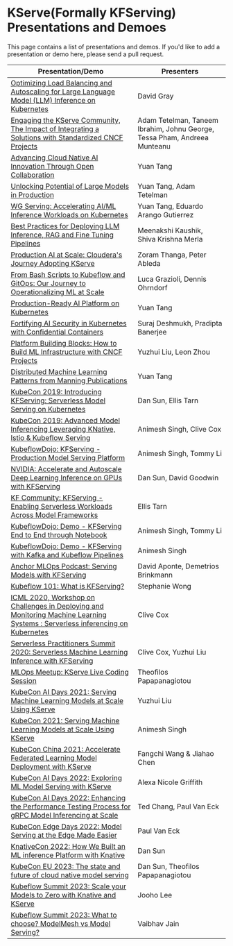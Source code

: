 # KServe(Formally KFServing) Presentations and Demoes

This page contains a list of presentations and demos. If you'd like to add a presentation or demo here, please send a pull request.

| Presentation/Demo | Presenters |
| ------------ | ------- |
| [Optimizing Load Balancing and Autoscaling for Large Language Model (LLM) Inference on Kubernetes](https://www.youtube.com/watch?v=TSEGAh1bs4A) | David Gray |
| [Engaging the KServe Community, The Impact of Integrating a Solutions with Standardized CNCF Projects](https://www.youtube.com/watch?v=S27wzRNsStU) | Adam Tetelman, Taneem Ibrahim, Johnu George, Tessa Pham, Andreea Munteanu |
| [Advancing Cloud Native AI Innovation Through Open Collaboration](https://www.youtube.com/watch?v=kG_wqP2CXUE) | Yuan Tang |
| [Unlocking Potential of Large Models in Production](https://www.youtube.com/watch?v=-xEpzaIvor4) | Yuan Tang, Adam Tetelman |
| [WG Serving: Accelerating AI/ML Inference Workloads on Kubernetes](https://www.youtube.com/watch?v=QMz4wf0mwfA) | Yuan Tang, Eduardo Arango Gutierrez |
| [Best Practices for Deploying LLM Inference, RAG and Fine Tuning Pipelines](https://www.youtube.com/watch?v=EmGe_58524g) | Meenakshi Kaushik, Shiva Krishna Merla |
| [Production AI at Scale: Cloudera's Journey Adopting KServe](https://www.youtube.com/watch?v=VnTHlo56AI4) | Zoram Thanga, Peter Ableda |
| [From Bash Scripts to Kubeflow and GitOps: Our Journey to Operationalizing ML at Scale](https://youtu.be/dwt-MBEUGpQ?si=_iCjP6zdON9cx4Zu) | Luca Grazioli, Dennis Ohrndorf |
| [Production-Ready AI Platform on Kubernetes](https://youtu.be/_RthQ01bwU8?si=XY5krc-_WRsNt37x) | Yuan Tang |
| [Fortifying AI Security in Kubernetes with Confidential Containers](https://youtu.be/Ko0o5_hpmxI?si=cTmDNLUuXNEuvWfh) | Suraj Deshmukh, Pradipta Banerjee |
| [Platform Building Blocks: How to Build ML Infrastructure with CNCF Projects](https://sched.co/1YhIv) | Yuzhui Liu, Leon Zhou |
| [Distributed Machine Learning Patterns from Manning Publications](https://github.com/terrytangyuan/distributed-ml-patterns) | Yuan Tang |
| [KubeCon 2019: Introducing KFServing: Serverless Model Serving on Kubernetes](https://www.youtube.com/watch?v=saMkA4fIOH8) |Dan Sun, Ellis Tarn|
| [KubeCon 2019: Advanced Model Inferencing Leveraging KNative, Istio & Kubeflow Serving](https://www.youtube.com/watch?v=YaGASyU88dQ) | Animesh Singh, Clive Cox|
| [KubeflowDojo: KFServing - Production Model Serving Platform](https://www.youtube.com/watch?v=VN2htoRSUzY) |Animesh Singh, Tommy Li|
| [NVIDIA: Accelerate and Autoscale Deep Learning Inference on GPUs with KFServing](https://developer.nvidia.com/gtc/2020/video/s22459-vid) | Dan Sun, David Goodwin|
| [KF Community: KFServing - Enabling Serverless Workloads Across Model Frameworks](https://www.youtube.com/watch?v=hGIvlFADMhU) |Ellis Tarn|
| [KubeflowDojo: Demo - KFServing End to End through Notebook](https://www.youtube.com/watch?v=xg5ar6vSAXY) |Animesh Singh, Tommy Li|
| [KubeflowDojo: Demo - KFServing with Kafka and Kubeflow Pipelines](https://www.youtube.com/watch?v=sVs6gFUddII) |Animesh Singh|
| [Anchor MLOps Podcast: Serving Models with KFServing](https://anchor.fm/mlops/episodes/MLOps-Coffee-Sessions-1-Serving-Models-with-Kubeflow-efbht0) | David Aponte, Demetrios Brinkmann|
| [Kubeflow 101: What is KFServing?](https://www.youtube.com/watch?v=lj_X2ND2BBI) | Stephanie Wong |
| [ICML 2020, Workshop on Challenges in Deploying and Monitoring Machine Learning Systems : Serverless inferencing on Kubernetes](https://slideslive.com/38931706/serverless-inferencing-on-kubernetes?ref=account-folder-55868-folders) | Clive Cox |
| [Serverless Practitioners Summit 2020: Serverless Machine Learning Inference with KFServing](https://www.youtube.com/watch?v=HlKOOgY5OyA) | Clive Cox, Yuzhui Liu|
| [MLOps Meetup: KServe Live Coding Session](https://www.youtube.com/watch?v=0YmM_h7PvpI) | Theofilos Papapanagiotou |
| [KubeCon AI Days 2021: Serving Machine Learning Models at Scale Using KServe](https://www.youtube.com/watch?v=sE_A54T2n6k) | Yuzhui Liu |
| [KubeCon 2021: Serving Machine Learning Models at Scale Using KServe](https://www.youtube.com/watch?v=la3Y0lXuKRM) | Animesh Singh |
| [KubeCon China 2021: Accelerate Federated Learning Model Deployment with KServe](https://www.youtube.com/watch?v=zTj9gaMGq2Y) | Fangchi Wang & Jiahao Chen |
| [KubeCon AI Days 2022: Exploring ML Model Serving with KServe](https://www.youtube.com/watch?v=FX6naJLaq2Y) | Alexa Nicole Griffith |
| [KubeCon AI Days 2022: Enhancing the Performance Testing Process for gRPC Model Inferencing at Scale](https://www.youtube.com/watch?v=PYB5P82kQns) | Ted Chang, Paul Van Eck |
| [KubeCon Edge Days 2022: Model Serving at the Edge Made Easier](https://www.youtube.com/watch?v=0BlK7PaLCFM) | Paul Van Eck |
| [KnativeCon 2022: How We Built an ML inference Platform with Knative](https://www.youtube.com/watch?v=yuxC1UVU_ec) | Dan Sun |
| [KubeCon EU 2023: The state and future of cloud native model serving](https://youtu.be/786VaGAfm6I) | Dan Sun, Theofilos Papapanagiotou |
| [Kubeflow Summit 2023: Scale your Models to Zero with Knative and KServe](https://youtu.be/j039MuKMmMQ?si=LsJsau0ijBLqj2Vc) | Jooho Lee |
| [Kubeflow Summit 2023: What to choose? ModelMesh vs Model Serving?](https://youtu.be/Yi8Udjr9nkk?si=WEOCKlfxXNy0H1jZ) | Vaibhav Jain |
